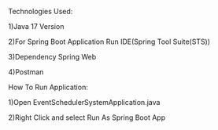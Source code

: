 Technologies Used:

1)Java 17 Version

2)For Spring Boot Application Run IDE(Spring Tool Suite(STS))

3)Dependency Spring Web

4)Postman


How To Run Application:

1)Open EventSchedulerSystemApplication.java

2)Right Click and select Run As Spring Boot App
